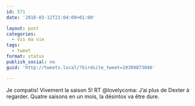```yaml
---
id: 571
date: '2010-03-12T21:04:09+01:00'

layout: post
categories:
  - Vis ma vie
tags:
  - tweet
format: status
publish_social: no
guid: 'http://tweets.local/?birdsite_tweet=10389873046'

---
```


Je compatis! Vivement la saison 5! RT @lovelycoma: J’ai plus de Dexter à regarder. Quatre saisons en un mois, la désintox va être dure.